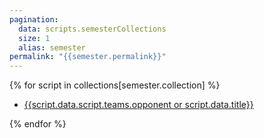 ```yaml
---
pagination:
  data: scripts.semesterCollections
  size: 1
  alias: semester
permalink: "{{semester.permalink}}"
---
```


{% for script in collections[semester.collection] %}

- [{{script.data.script.teams.opponent or script.data.title}}]({{script.url}})

{% endfor %}
